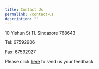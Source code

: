 ```yaml
---
title: Contact Us
permalink: /contact-us
description: ""
---
```

10 Yishun St 11, Singapore 768643

Tel:  67592906

Fax:  67592927

Please click [here](https://forms.cwp.gov.sg/aips/FormD3IZG) to send us your feedback.